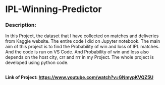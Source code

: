  # IPL-Winning-Predictor

 ### Description:
 In this Project, the dataset that I have collected on matches and deliveries from Kaggle website.
 The entire code I did on Jupyter notebook.  The main aim of this project is to find the Probability 
 of win and loss of IPL matches. And the code is run on VS Code. And Probability of win and loss 
 also depends on the host city, crr and rrr in my Project. The whole project is developed using python code.
 ##
 #### Link of Project: https://www.youtube.com/watch?v=GNmypKVQZ5U

